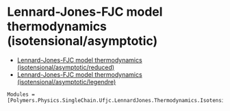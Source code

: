 # Lennard-Jones-FJC model thermodynamics (isotensional/asymptotic)

  * [Lennard-Jones-FJC model thermodynamics (isotensional/asymptotic/reduced)](../../../../../../reduced)
  * [Lennard-Jones-FJC model thermodynamics (isotensional/asymptotic/legendre)](../../../../../../legendre)

```@autodocs
Modules = [Polymers.Physics.SingleChain.Ufjc.LennardJones.Thermodynamics.Isotensional.Asymptotic]
```

